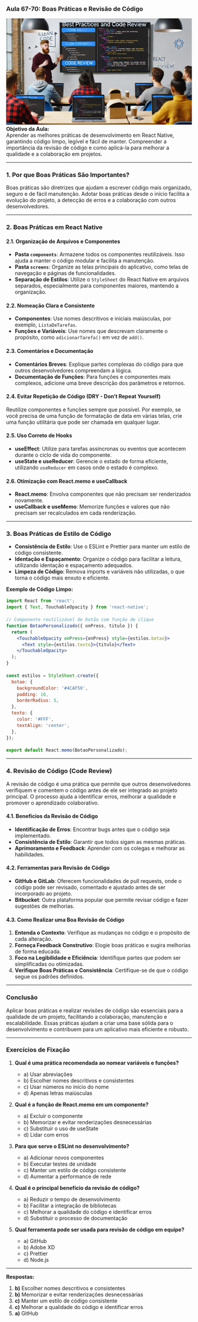 ### Aula 67-70: Boas Práticas e Revisão de Código
![](./assets/67-70.jpeg)
**Objetivo da Aula:**  
Aprender as melhores práticas de desenvolvimento em React Native, garantindo código limpo, legível e fácil de manter. Compreender a importância da revisão de código e como aplicá-la para melhorar a qualidade e a colaboração em projetos.

---

### **1. Por que Boas Práticas São Importantes?**

Boas práticas são diretrizes que ajudam a escrever código mais organizado, seguro e de fácil manutenção. Adotar boas práticas desde o início facilita a evolução do projeto, a detecção de erros e a colaboração com outros desenvolvedores. 

---

### **2. Boas Práticas em React Native**

#### **2.1. Organização de Arquivos e Componentes**

- **Pasta `components`**: Armazene todos os componentes reutilizáveis. Isso ajuda a manter o código modular e facilita a manutenção.
- **Pasta `screens`**: Organize as telas principais do aplicativo, como telas de navegação e páginas de funcionalidades.
- **Separação de Estilos**: Utilize o `StyleSheet` do React Native em arquivos separados, especialmente para componentes maiores, mantendo a organização.

#### **2.2. Nomeação Clara e Consistente**

- **Componentes**: Use nomes descritivos e iniciais maiúsculas, por exemplo, `ListaDeTarefas`.
- **Funções e Variáveis**: Use nomes que descrevam claramente o propósito, como `adicionarTarefa()` em vez de `add()`.

#### **2.3. Comentários e Documentação**

- **Comentários Breves**: Explique partes complexas do código para que outros desenvolvedores compreendam a lógica.
- **Documentação de Funções**: Para funções e componentes mais complexos, adicione uma breve descrição dos parâmetros e retornos.

#### **2.4. Evitar Repetição de Código (DRY - Don’t Repeat Yourself)**

Reutilize componentes e funções sempre que possível. Por exemplo, se você precisa de uma função de formatação de data em várias telas, crie uma função utilitária que pode ser chamada em qualquer lugar.

#### **2.5. Uso Correto de Hooks**

- **useEffect**: Utilize para tarefas assíncronas ou eventos que acontecem durante o ciclo de vida do componente.
- **useState e useReducer**: Gerencie o estado de forma eficiente, utilizando `useReducer` em casos onde o estado é complexo.

#### **2.6. Otimização com React.memo e useCallback**

- **React.memo**: Envolva componentes que não precisam ser renderizados novamente.
- **useCallback e useMemo**: Memorize funções e valores que não precisam ser recalculados em cada renderização.

---

### **3. Boas Práticas de Estilo de Código**

- **Consistência de Estilo**: Use o ESLint e Prettier para manter um estilo de código consistente.
- **Identação e Espaçamento**: Organize o código para facilitar a leitura, utilizando identação e espaçamento adequados.
- **Limpeza de Código**: Remova imports e variáveis não utilizadas, o que torna o código mais enxuto e eficiente.

**Exemplo de Código Limpo:**

```jsx
import React from 'react';
import { Text, TouchableOpacity } from 'react-native';

// Componente reutilizável de botão com função de clique
function BotaoPersonalizado({ onPress, titulo }) {
  return (
    <TouchableOpacity onPress={onPress} style={estilos.botao}>
      <Text style={estilos.texto}>{titulo}</Text>
    </TouchableOpacity>
  );
}

const estilos = StyleSheet.create({
  botao: {
    backgroundColor: '#4CAF50',
    padding: 10,
    borderRadius: 5,
  },
  texto: {
    color: '#FFF',
    textAlign: 'center',
  },
});

export default React.memo(BotaoPersonalizado);
```

---

### **4. Revisão de Código (Code Review)**

A revisão de código é uma prática que permite que outros desenvolvedores verifiquem e comentem o código antes de ele ser integrado ao projeto principal. O processo ajuda a identificar erros, melhorar a qualidade e promover o aprendizado colaborativo.

#### **4.1. Benefícios da Revisão de Código**

- **Identificação de Erros**: Encontrar bugs antes que o código seja implementado.
- **Consistência de Estilo**: Garantir que todos sigam as mesmas práticas.
- **Aprimoramento e Feedback**: Aprender com os colegas e melhorar as habilidades.

#### **4.2. Ferramentas para Revisão de Código**

- **GitHub e GitLab**: Oferecem funcionalidades de pull requests, onde o código pode ser revisado, comentado e ajustado antes de ser incorporado ao projeto.
- **Bitbucket**: Outra plataforma popular que permite revisar código e fazer sugestões de melhorias.

#### **4.3. Como Realizar uma Boa Revisão de Código**

1. **Entenda o Contexto**: Verifique as mudanças no código e o propósito de cada alteração.
2. **Forneça Feedback Construtivo**: Elogie boas práticas e sugira melhorias de forma educada.
3. **Foco na Legibilidade e Eficiência**: Identifique partes que podem ser simplificadas ou otimizadas.
4. **Verifique Boas Práticas e Consistência**: Certifique-se de que o código segue os padrões definidos.

---

### Conclusão

Aplicar boas práticas e realizar revisões de código são essenciais para a qualidade de um projeto, facilitando a colaboração, manutenção e escalabilidade. Essas práticas ajudam a criar uma base sólida para o desenvolvimento e contribuem para um aplicativo mais eficiente e robusto.

---

### **Exercícios de Fixação**

1. **Qual é uma prática recomendada ao nomear variáveis e funções?**
   - a) Usar abreviações
   - b) Escolher nomes descritivos e consistentes
   - c) Usar números no início do nome
   - d) Apenas letras maiúsculas

2. **Qual é a função de React.memo em um componente?**
   - a) Excluir o componente
   - b) Memorizar e evitar renderizações desnecessárias
   - c) Substituir o uso de useState
   - d) Lidar com erros

3. **Para que serve o ESLint no desenvolvimento?**
   - a) Adicionar novos componentes
   - b) Executar testes de unidade
   - c) Manter um estilo de código consistente
   - d) Aumentar a performance de rede

4. **Qual é o principal benefício da revisão de código?**
   - a) Reduzir o tempo de desenvolvimento
   - b) Facilitar a integração de bibliotecas
   - c) Melhorar a qualidade do código e identificar erros
   - d) Substituir o processo de documentação

5. **Qual ferramenta pode ser usada para revisão de código em equipe?**
   - a) GitHub
   - b) Adobe XD
   - c) Prettier
   - d) Node.js

---

**Respostas:**
1. **b)** Escolher nomes descritivos e consistentes
2. **b)** Memorizar e evitar renderizações desnecessárias
3. **c)** Manter um estilo de código consistente
4. **c)** Melhorar a qualidade do código e identificar erros
5. **a)** GitHub